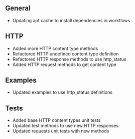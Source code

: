 ## General
- Updating apt cache to install dependencies in workflows

## HTTP
- Added more HTTP content type methods
- Refactored HTTP undefined content type definition
- Refactored HTTP response methods to use http_status
- Added HTTP request methods to get content type

## Examples
- Updated examples to use http_status definitions

## Tests
- Added base HTTP content types unit tests
- Updated test methods to use new HTTP responses
- Updated requests unit tests with new methods